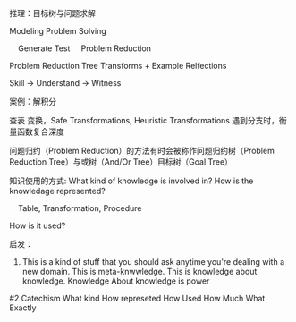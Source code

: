 推理：目标树与问题求解

Modeling Problem Solving

    Generate Test
    Problem Reduction

Problem Reduction Tree
Transforms + Example
Relfections

Skill -> Understand -> Witness

案例：解积分

查表
变换，Safe Transformations, Heuristic Transformations
遇到分支时，衡量函数复合深度

问题归约（Problem Reduction）的方法有时会被称作问题归约树（Problem Reduction Tree）与或树（And/Or Tree）目标树（Goal Tree）

知识使用的方式:
What kind of knowledge is involved in?
How is the knowledage represented?

    Table, Transformation, Procedure

How is it used? 

启发：

1. This is a kind of stuff that you should ask anytime you're dealing with a new domain.
This is meta-knwwledge. This is knowledge about knowledge.
Knowledge About knowledge is power

#2 Catechism
What kind
How represeted
How Used
How Much
What Exactly